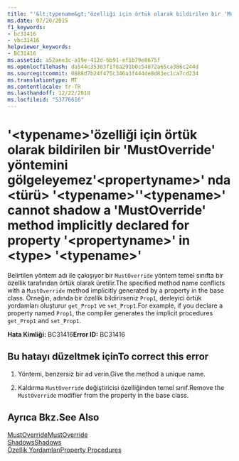 ```yaml
---
title: "'&lt;typename&gt;'özelliği için örtük olarak bildirilen bir 'MustOverride' yöntemini gölgeleyemez'&lt;propertyname&gt;' nda &lt;türü&gt; '&lt;typename&gt;'"
ms.date: 07/20/2015
f1_keywords:
- bc31416
- vbc31416
helpviewer_keywords:
- BC31416
ms.assetid: a52aee3c-a19e-412d-bb91-ef1b79e8675f
ms.openlocfilehash: da544c35303f1f6a291b0c54872a65ca386c244d
ms.sourcegitcommit: 0888d7b24f475c346a3f444de8d83ec1ca7cd234
ms.translationtype: MT
ms.contentlocale: tr-TR
ms.lasthandoff: 12/22/2018
ms.locfileid: "53776616"
---
```

# <a name="lttypenamegt-cannot-shadow-a-mustoverride-method-implicitly-declared-for-property-ltpropertynamegt-in-lttypegt-lttypenamegt"></a><span data-ttu-id="c9dff-102">'&lt;typename&gt;'özelliği için örtük olarak bildirilen bir 'MustOverride' yöntemini gölgeleyemez'&lt;propertyname&gt;' nda &lt;türü&gt; '&lt;typename&gt;'</span><span class="sxs-lookup"><span data-stu-id="c9dff-102">'&lt;typename&gt;' cannot shadow a 'MustOverride' method implicitly declared for property '&lt;propertyname&gt;' in &lt;type&gt; '&lt;typename&gt;'</span></span>
<span data-ttu-id="c9dff-103">Belirtilen yöntem adı ile çakışıyor bir `MustOverride` yöntem temel sınıfta bir özellik tarafından örtük olarak üretilir.</span><span class="sxs-lookup"><span data-stu-id="c9dff-103">The specified method name conflicts with a `MustOverride` method implicitly generated by a property in the base class.</span></span> <span data-ttu-id="c9dff-104">Örneğin, adında bir özellik bildirirseniz `Prop1`, derleyici örtük yordamları oluşturur `get_Prop1` ve `set_Prop1`.</span><span class="sxs-lookup"><span data-stu-id="c9dff-104">For example, if you declare a property named `Prop1`, the compiler generates the implicit procedures `get_Prop1` and `set_Prop1`.</span></span>  
  
 <span data-ttu-id="c9dff-105">**Hata Kimliği:** BC31416</span><span class="sxs-lookup"><span data-stu-id="c9dff-105">**Error ID:** BC31416</span></span>  
  
## <a name="to-correct-this-error"></a><span data-ttu-id="c9dff-106">Bu hatayı düzeltmek için</span><span class="sxs-lookup"><span data-stu-id="c9dff-106">To correct this error</span></span>  
  
1.  <span data-ttu-id="c9dff-107">Yöntemi, benzersiz bir ad verin.</span><span class="sxs-lookup"><span data-stu-id="c9dff-107">Give the method a unique name.</span></span>  
  
2.  <span data-ttu-id="c9dff-108">Kaldırma `MustOverride` değiştiricisi özelliğinden temel sınıf.</span><span class="sxs-lookup"><span data-stu-id="c9dff-108">Remove the `MustOverride` modifier from the property in the base class.</span></span>  
  
## <a name="see-also"></a><span data-ttu-id="c9dff-109">Ayrıca Bkz.</span><span class="sxs-lookup"><span data-stu-id="c9dff-109">See Also</span></span>  
 [<span data-ttu-id="c9dff-110">MustOverride</span><span class="sxs-lookup"><span data-stu-id="c9dff-110">MustOverride</span></span>](../../visual-basic/language-reference/modifiers/mustoverride.md)  
 [<span data-ttu-id="c9dff-111">Shadows</span><span class="sxs-lookup"><span data-stu-id="c9dff-111">Shadows</span></span>](../../visual-basic/language-reference/modifiers/shadows.md)  
 [<span data-ttu-id="c9dff-112">Özellik Yordamları</span><span class="sxs-lookup"><span data-stu-id="c9dff-112">Property Procedures</span></span>](../../visual-basic/programming-guide/language-features/procedures/property-procedures.md)
